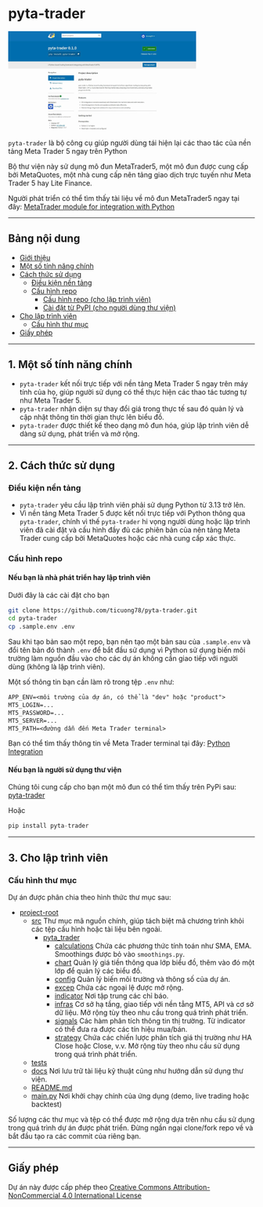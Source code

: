 # pyta-trader

<img src="./assets/pypi_screenshot.jpg" style=" width:40vw; height:auto"/>

`pyta-trader` là bộ công cụ giúp người dùng tái hiện lại các thao tác của nền tảng Meta Trader 5 ngay trên Python

Bộ thư viện này sử dụng mô đun MetaTrader5, một mô đun được cung cấp bởi MetaQuotes, một nhà cung cấp nên tảng giao dịch trực tuyến như Meta Trader 5 hay Lite Finance.

Người phát triển có thể tìm thấy tài liệu về mô đun MetaTrader5 ngay tại đây: [MetaTrader module for integration with Python](https://www.mql5.com/en/docs/python_metatrader5)

---

## Bảng nội dung

- [Giới thiệu](#pyta-trader)
- [Một số tính năng chính](#1-một-số-tính-năng-chính)
- [Cách thức sử dụng](#2-cách-thức-sử-dụng)
  - [Điều kiện nền tảng](#điều-kiện-nền-tảng)
  - [Cấu hình repo](#cấu-hình-repo)
    - [Cấu hình repo (cho lập trình viên)](#nếu-bạn-là-nhà-phát-triển-hay-lập-trình-viên)
    - [Cài đặt từ PyPI (cho người dùng thư viện)](#nếu-bạn-là-người-sử-dụng-thư-viện)
- [Cho lập trình viên](#3-cho-lập-trình-viên)
  - [Cấu hình thư mục](#cấu-hình-thư-mục)
- [Giấy phép](#giấy-phép)

---

## 1. Một số tính năng chính

- `pyta-trader` kết nối trực tiếp với nền tảng Meta Trader 5 ngay trên máy tính của họ, giúp người sử dụng có thể thực hiện các thao tác tương tự như Meta Trader 5.
- `pyta-trader` nhận diện sự thay đổi giá trong thực tế sau đó quản lý và cập nhật thông tin thời gian thực lên biểu đồ.
- `pyta-trader` được thiết kế theo dạng mô đun hóa, giúp lập trình viên dễ dàng sử dụng, phát triển và mở rộng.

---

## 2. Cách thức sử dụng

### Điều kiện nền tảng

- `pyta-trader` yêu cầu lập trình viên phải sử dụng Python từ 3.13 trở lên.
- Vì nền tảng Meta Trader 5 được kết nối trực tiếp với Python thông qua `pyta-trader`, chính vì thế `pyta-trader` hi vọng người dùng hoặc lập trình viên đã cài đặt và cấu hình đầy đủ các phiên bản của nên tảng Meta Trader cung cấp bởi MetaQuotes hoặc các nhà cung cấp xác thực.

### Cấu hình repo

#### Nếu bạn là nhà phát triển hay lập trình viên

Dưới đây là các cài đặt cho bạn

```bash
git clone https://github.com/ticuong78/pyta-trader.git
cd pyta-trader
cp .sample.env .env
```

Sau khi tạo bản sao một repo, bạn nên tạo một bản sau của `.sample.env` và đổi tên bản đó thành `.env` để bắt đầu sử dụng vì Python sử dụng biến môi trường làm nguồn đầu vào cho các dự án không cần giao tiếp với người dùng (không là lập trình viên).

Một số thông tin bạn cần làm rõ trong tệp `.env` như:

```dotenv
APP_ENV=<môi trường của dự án, có thể là "dev" hoặc "product">
MT5_LOGIN=...
MT5_PASSWORD=...
MT5_SERVER=...
MT5_PATH=<đường dẫn đến Meta Trader terminal>
```

Bạn có thể tìm thấy thông tin về Meta Trader terminal tại đây: [Python Integration](https://www.mql5.com/en/docs/python_metatrader5/mt5initialize_py)

#### Nếu bạn là người sử dụng thư viện

Chúng tôi cung cấp cho bạn một mô đun có thể tìm thấy trên PyPi sau: [pyta-trader](https://pypi.org/project/pyta-trader/)

Hoặc

```python
pip install pyta-trader
```

---

## 3. Cho lập trình viên

### Cấu hình thư mục

Dự án được phân chia theo hình thức thư mục sau:

- [project-root](./)
  - [src](./src/)
  Thư mục mã nguồn chính, giúp tách biệt mã chương trình khỏi các tệp cấu hình hoặc tài liệu bên ngoài.
    - [pyta_trader](./src//pyta_trader/)
      - [calculations](./src/pyta_trader/calculations/)
      Chứa các phương thức tính toán như SMA, EMA. Smoothings được bỏ vào `smoothings.py`.
      - [chart](./src/pyta_trader/chart/)
      Quản lý giá tiền thông qua lớp biểu đồ, thêm vào đó một lớp để quản lý các biểu đồ.
      - [config](./src/pyta_trader/config/)
      Quản lý biến môi trường và thông số của dự án.
      - [excep](./src/pyta_trader/excep/)
      Chứa các ngoại lệ được mở rộng.
      - [indicator](./src/pyta_trader/indicator/)
      Nơi tập trung các chỉ báo.
      - [infras](./src/pyta_trader/infras/)
      Cơ sở hạ tầng, giao tiếp với nền tẳng MT5, API và cơ sở dữ liệu. Mở rộng tùy theo nhu cầu trong quá trình phát triển.
      - [signals](./src/pyta_trader/signals/)
      Các hàm phân tích thông tin thị trường. Từ indicator có thể đưa ra được các tín hiệu mua/bán.
      - [strategy](./src/pyta_trader/strategy/)
      Chứa các chiến lược phân tích giá thị trường như HA Close hoặc Close, v.v. Mở rộng tùy theo nhu cầu sử dụng trong quá trình phát triển.
  - [tests](./tests/)
  - [docs](./docs/)
  Nơi lưu trữ tài liệu kỹ thuật cũng như hướng dẫn sử dụng thư viện.
  - [README.md](./README.md)
  - [main.py](./main.py)
  Nơi khởi chạy chính của ứng dụng (demo, live trading hoặc backtest)

Số lượng các thư mục và tệp có thể được mở rộng dựa trên nhu cầu sử dụng trong quá trình dự án được phát triển. Đừng ngần ngại clone/fork repo về và bắt đầu tạo ra các commit của riêng bạn.

---

## Giấy phép

Dự án này được cấp phép theo [Creative Commons Attribution-NonCommercial 4.0 International License](https://creativecommons.org/licenses/by-nc/4.0/)
